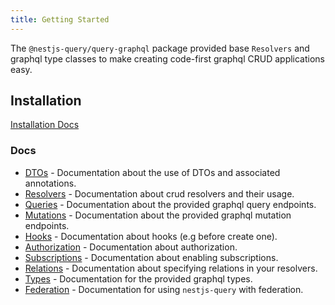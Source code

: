 ```yaml
---
title: Getting Started
---
```


The `@nestjs-query/query-graphql` package provided base `Resolvers` and graphql type classes to make creating code-first graphql CRUD applications easy.

## Installation

[Installation Docs](../introduction/install.md#nestjs-queryquery-graphql)

### Docs

* [DTOs](./dtos.md) - Documentation about the use of DTOs and associated annotations.
* [Resolvers](./resolvers.mdx) - Documentation about crud resolvers and their usage.
* [Queries](./queries.mdx) - Documentation about the provided graphql query endpoints.
* [Mutations](./mutations.mdx) -  Documentation about the provided graphql mutation endpoints.
* [Hooks](./hooks.mdx) -  Documentation about hooks (e.g before create one).
* [Authorization](./hooks.mdx) -  Documentation about authorization.
* [Subscriptions](./subscriptions.mdx) -  Documentation about enabling subscriptions.
* [Relations](./relations.mdx) -  Documentation about specifying relations in your resolvers.
* [Types](./types.mdx) - Documentation for the provided graphql types.
* [Federation](./federation.mdx) - Documentation for using `nestjs-query` with federation.

